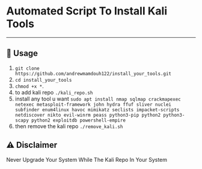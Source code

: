 # Automated Script To Install Kali Tools


---
## 🚀 Usage

1. ```git clone https://github.com/andrewmamdouh122/install_your_tools.git```
2. ```cd install_your_tools``` 
3. ```chmod +x *```.
4. to add kali repo ```./kali_repo.sh```
5. install any tool u want ```sudo apt install nmap sqlmap crackmapexec netexec metasploit-framework john hydra ffuf sliver nuclei subfinder enum4linux havoc mimikatz seclists impacket-scripts netdiscover nikto evil-winrm peass python3-pip python2 python3-scapy python2 exploitdb powershell-empire```
6. then remove the kali repo ```./remove_kali.sh```


## ⚠️ Disclaimer
Never Upgrade Your System While The Kali Repo In Your System 
